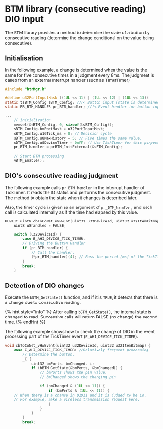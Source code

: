 # BTM library (consecutive reading) DIO input

The BTM library provides a method to determine the state of a button by consecutive reading (determine the change conditional on the value being consecutive).

## Initialisation

In the following example, a change is determined when the value is the same for five consecutive times in a judgment every 8ms. The judgment is called from an external interrupt handler (such as TimerTimer).

```c
#include "btnMgr.h"

#define u32PortInputMask ((1UL << 11) | (1UL << 12) | (1UL << 13))
static tsBTM_Config sBTM_Config; //!< Button input (state is determined by consecutive reading) management structure
static PR_BTM_HANDLER pr_BTM_handler; //!< Event handler for button input (called at the start of TickTimer)

...
    // initialization
    memset(&sBTM_Config, 0, sizeof(tsBTM_Config));
    sBTM_Config.bmPortMask = u32PortInputMask;
    sBTM_Config.u16Tick_ms = 8; // Decision cycle
    sBTM_Config.u8MaxHistory = 5; // Five times the same value.
    sBTM_Config.u8DeviceTimer = 0xFF; // Use TickTimer for this purpose.
    pr_BTM_handler = prBTM_InitExternal(&sBTM_Config);
    
    // Start BTM processing
    vBTM_Enable();
```

## DIO's consecutive reading judgment

The following example calls `pr_BTM_handler` in the interrupt handler of TickTimer. It reads the IO status and performs the consecutive judgment. The method to obtain the state when it changes is described later.

Also, the timer cycle is given as an argument of `pr_BTM_handler`, and each call is calculated internally as if the time had elapsed by this value.

```c
PUBLIC uint8 cbToCoNet_u8HwInt(uint32 u32DeviceId, uint32 u32ItemBitmap) {
	uint8 u8handled = FALSE;

	switch (u32DeviceId) {
		case E_AHI_DEVICE_TICK_TIMER:
		// Driving the Button Handler
		if (pr_BTM_handler) {
			// Call the handler.
			(*pr_BTM_handler)(4); // Pass the period [ms] of the TickTimer. 
		}
		break;
	}
```

## Detection of DIO changes

Execute the `bBTM_GetState()` function, and if it is `TRUE`, it detects that there is a change due to consecutive reading.

{% hint style="info" %}
After calling `bBTM_GetState()`, the internal state is changed to read. Successive calls will return FALSE (no change) the second time.
{% endhint %}



The following example shows how to check the change of DIO in the event processing part of the TickTimer event (`E_AHI_DEVICE_TICK_TIMER`).

```c
void cbToCoNet_vHwEvent(uint32 u32DeviceId, uint32 u32ItemBitmap) {
	case E_AHI_DEVICE_TICK_TIMER: //Relatively frequent processing
		// Determine the button.
		_C {
			uint32 bmPorts, bmChanged, i;
			if (bBTM_GetState(&bmPorts, &bmChanged)) {
				// bmPorts shows the pin value.
				// bmChanged shows the changing pin
				
				if (bmChanged & (1UL << 11)) {
					if (bmPorts & (1UL << 11)) {
	// When there is a change in DIO11 and it is judged to be Lo.
	// For example, make a wireless transmission request here.
					}
				}
			}
		}
		break;
		
```
